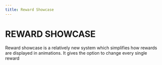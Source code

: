 ```yaml
---
title: Reward Showcase
---
```


# REWARD SHOWCASE

Reward showcase is a relatively new system which simplifies how rewards are displayed in animations. It gives the option to change every single reward 